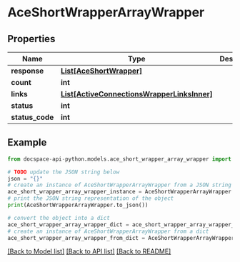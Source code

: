# AceShortWrapperArrayWrapper

## Properties

Name | Type | Description | Notes
------------ | ------------- | ------------- | -------------
**response** | [**List[AceShortWrapper]**](AceShortWrapper.md) |  | [optional] 
**count** | **int** |  | [optional] 
**links** | [**List[ActiveConnectionsWrapperLinksInner]**](ActiveConnectionsWrapperLinksInner.md) |  | [optional] 
**status** | **int** |  | [optional] 
**status_code** | **int** |  | [optional] 

## Example

```python
from docspace-api-python.models.ace_short_wrapper_array_wrapper import AceShortWrapperArrayWrapper

# TODO update the JSON string below
json = "{}"
# create an instance of AceShortWrapperArrayWrapper from a JSON string
ace_short_wrapper_array_wrapper_instance = AceShortWrapperArrayWrapper.from_json(json)
# print the JSON string representation of the object
print(AceShortWrapperArrayWrapper.to_json())

# convert the object into a dict
ace_short_wrapper_array_wrapper_dict = ace_short_wrapper_array_wrapper_instance.to_dict()
# create an instance of AceShortWrapperArrayWrapper from a dict
ace_short_wrapper_array_wrapper_from_dict = AceShortWrapperArrayWrapper.from_dict(ace_short_wrapper_array_wrapper_dict)
```
[[Back to Model list]](../README.md#documentation-for-models) [[Back to API list]](../README.md#documentation-for-api-endpoints) [[Back to README]](../README.md)


